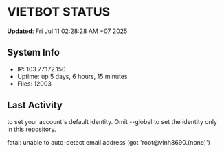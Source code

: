 # VIETBOT STATUS
**Updated**: Fri Jul 11 02:28:28 AM +07 2025

## System Info
- IP: 103.77.172.150
- Uptime: up 5 days, 6 hours, 15 minutes
- Files: 12003

## Last Activity

to set your account's default identity.
Omit --global to set the identity only in this repository.

fatal: unable to auto-detect email address (got 'root@vinh3690.(none)')
